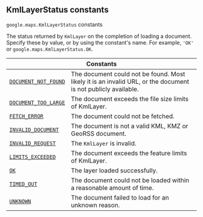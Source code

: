 
<devsite-heading text=" KmlLayerStatus constants" for="KmlLayerStatus" level="h2" link="" toc="" back-to-top=""><h2 id="KmlLayerStatus" is-upgraded="">KmlLayerStatus constants</h2></devsite-heading>
<p>
<code translate="no" dir="ltr"><span itemprop="path">google.maps</span>.<span itemprop="name">KmlLayerStatus</span></code>
constants
</p>
<p>The status returned by <code translate="no" dir="ltr">KmlLayer</code> on the completion of loading a document. Specify these by value, or by using the constant's name. For example, <code translate="no" dir="ltr">'OK'</code> or <code translate="no" dir="ltr">google.maps.KmlLayerStatus.OK</code>.</p>
<div class="devsite-table-wrapper"><table class="constants responsive" summary="KmlLayerStatus constants">
<thead>
<tr><th colspan="2">Constants</th>
</tr></thead>
<tbody>
<tr id="KmlLayerStatus.DOCUMENT_NOT_FOUND">
<td itemprop="property"><code translate="no" dir="ltr"><a class="secret-link" href="#KmlLayerStatus.DOCUMENT_NOT_FOUND"><span>DOCUMENT_NOT_FOUND</span></a></code></td>
<td>The document could not be found. Most likely it is an invalid URL, or the document is not publicly available.</td>
</tr>
<tr id="KmlLayerStatus.DOCUMENT_TOO_LARGE">
<td itemprop="property"><code translate="no" dir="ltr"><a class="secret-link" href="#KmlLayerStatus.DOCUMENT_TOO_LARGE"><span>DOCUMENT_TOO_LARGE</span></a></code></td>
<td>The document exceeds the file size limits of KmlLayer.</td>
</tr>
<tr id="KmlLayerStatus.FETCH_ERROR">
<td itemprop="property"><code translate="no" dir="ltr"><a class="secret-link" href="#KmlLayerStatus.FETCH_ERROR"><span>FETCH_ERROR</span></a></code></td>
<td>The document could not be fetched.</td>
</tr>
<tr id="KmlLayerStatus.INVALID_DOCUMENT">
<td itemprop="property"><code translate="no" dir="ltr"><a class="secret-link" href="#KmlLayerStatus.INVALID_DOCUMENT"><span>INVALID_DOCUMENT</span></a></code></td>
<td>The document is not a valid KML, KMZ or GeoRSS document.</td>
</tr>
<tr id="KmlLayerStatus.INVALID_REQUEST">
<td itemprop="property"><code translate="no" dir="ltr"><a class="secret-link" href="#KmlLayerStatus.INVALID_REQUEST"><span>INVALID_REQUEST</span></a></code></td>
<td>The <code translate="no" dir="ltr"><span>KmlLayer</span></code> is invalid.</td>
</tr>
<tr id="KmlLayerStatus.LIMITS_EXCEEDED">
<td itemprop="property"><code translate="no" dir="ltr"><a class="secret-link" href="#KmlLayerStatus.LIMITS_EXCEEDED"><span>LIMITS_EXCEEDED</span></a></code></td>
<td>The document exceeds the feature limits of KmlLayer.</td>
</tr>
<tr id="KmlLayerStatus.OK">
<td itemprop="property"><code translate="no" dir="ltr"><a class="secret-link" href="#KmlLayerStatus.OK"><span>OK</span></a></code></td>
<td>The layer loaded successfully.</td>
</tr>
<tr id="KmlLayerStatus.TIMED_OUT">
<td itemprop="property"><code translate="no" dir="ltr"><a class="secret-link" href="#KmlLayerStatus.TIMED_OUT"><span>TIMED_OUT</span></a></code></td>
<td>The document could not be loaded within a reasonable amount of time.</td>
</tr>
<tr id="KmlLayerStatus.UNKNOWN">
<td itemprop="property"><code translate="no" dir="ltr"><a class="secret-link" href="#KmlLayerStatus.UNKNOWN"><span>UNKNOWN</span></a></code></td>
<td>The document failed to load for an unknown reason.</td>
</tr>
</tbody>
</table></div>
